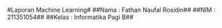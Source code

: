 #Laporan Machine Learning#
##Nama : Fathan Naufal Rosidin##
##NIM : 211351054##
##Kelas : Informatika Pagi B##
